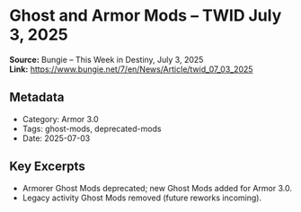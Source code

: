 # Ghost and Armor Mods – TWID July 3, 2025

**Source:** Bungie – This Week in Destiny, July 3, 2025  
**Link:** <https://www.bungie.net/7/en/News/Article/twid_07_03_2025>

## Metadata

- Category: Armor 3.0
- Tags: ghost-mods, deprecated-mods
- Date: 2025-07-03

## Key Excerpts

- Armorer Ghost Mods deprecated; new Ghost Mods added for Armor 3.0.
- Legacy activity Ghost Mods removed (future reworks incoming).
